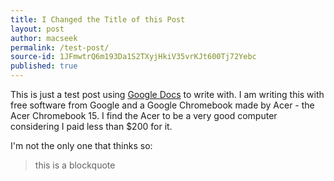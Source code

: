 ```yaml
---
title: I Changed the Title of this Post
layout: post
author: macseek
permalink: /test-post/
source-id: 1JFmwtrQ6m193Da1S2TXyjHkiV35vrKJt600Tj72Yebc
published: true
---
```

This is just a test post using [Google Docs](https://www.google.com/docs/about/) to write with. I am writing this with free software from Google and a Google Chromebook made by Acer - the Acer Chromebook 15. I find the Acer to be a very good computer considering I paid less than $200 for it. 

I'm not the only one that thinks so: 

> this is a blockquote

